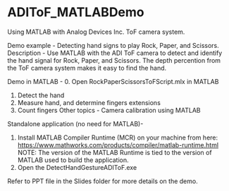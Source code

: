 # ADIToF_MATLABDemo
Using MATLAB with Analog Devices Inc. ToF camera system. 

Demo example - Detecting hand signs to play Rock, Paper, and Scissors.
Description - Use MATLAB with the ADI ToF camera to detect and identify the hand signal for Rock, Paper, and Scissors. The depth percention from the ToF camera system makes it easy to find the hand. 

Demo in MATLAB - 
0. Open RockPaperScissorsToFScript.mlx in MATLAB
1. Detect the hand 
2. Measure hand, and determine fingers extensions
3. Count fingers
Other topics - Camera calibration using MATLAB

Standalone application (no need for MATLAB)-
1. Install MATLAB Compiler Runtime (MCR) on your machine from here:
https://www.mathworks.com/products/compiler/matlab-runtime.html
NOTE: The version of the MATLAB Runtime is tied to the version of MATLAB used to build the application.
2. Open the DetectHandGestureADIToF.exe 


Refer to PPT file in the Slides folder for more details on the demo. 
